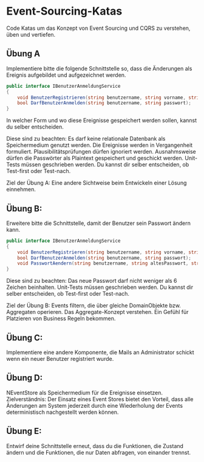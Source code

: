 # Event-Sourcing-Katas
Code Katas um das Konzept von Event Sourcing und CQRS zu verstehen, üben und vertiefen. 

## Übung A 
Implementiere bitte die folgende Schnittstelle so, dass
die Änderungen als Ereignis aufgebildet und aufgezeichnet werden.

```csharp
public interface IBenutzerAnmeldungService
{
	void BenutzerRegistrieren(string benutzername, string vorname, string nachname, string passwort);
	bool DarfBenutzerAnmelden(string benutzername, string passwort);
}
```

In welcher Form und wo diese Ereignisse gespeichert werden sollen, kannst du selber entscheiden.

Diese sind zu beachten:
	Es darf keine relationale Datenbank als Speichermedium genutzt werden.
	Die Ereignisse werden in Vergangenheit formuliert.
	Plausibilitätsprüfungen dürfen ignoriert werden.
	Ausnahmsweise dürfen die Passwörter als Plaintext gespeichert und geschickt werden.
	Unit-Tests müssen geschrieben werden. Du kannst dir selber entscheiden, ob Test-first oder Test-nach.

Ziel der Übung A: Eine andere Sichtweise beim Entwickeln einer Lösung einnehmen.

## Übung B: 
Erweitere bitte die Schnittstelle, damit der Benutzer sein Passwort ändern kann.

```csharp
public interface IBenutzerAnmeldungService
{
	void BenutzerRegistrieren(string benutzername, string vorname, string nachname, string passwort);
	bool DarfBenutzerAnmelden(string benutzername, string passwort);
	void PasswortAendern(string benutzername, string altesPasswort, string neuesPasswort);
}
```

Diese sind zu beachten: 
	Das neue Passwort darf nicht weniger als 6 Zeichen beinhalten. 
	Unit-Tests müssen geschrieben werden. Du kannst dir selber entscheiden, ob Test-first oder Test-nach.
	
Ziel der Übung B: Events filtern, die über gleiche DomainObjekte bzw. Aggregaten operieren. Das Aggregate-Konzept verstehen. Ein Gefühl für Platzieren von Business Regeln bekommen.

## Übung C: 
Implementiere eine andere Komponente, die Mails an Administrator schickt wenn ein neuer Benutzer registriert wurde.

## Übung D:
NEventStore als Speichermedium für die Ereignisse einsetzen.
Zielverständnis: Der Einsatz eines Event Stores bietet den Vorteil, dass alle Änderungen am System jederzeit durch eine Wiederholung der Events deterministisch nachgestellt werden können.

## Übung E:
Entwirf deine Schnittstelle erneut, dass du die Funktionen, die Zustand ändern und die Funktionen, die nur Daten abfragen, von einander trennst.



